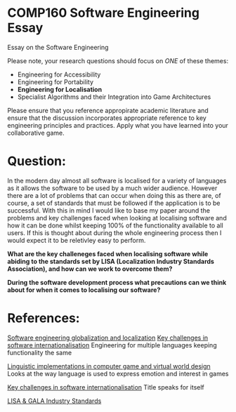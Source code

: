 # COMP160 Software Engineering Essay
Essay on the Software Engineering

Please note, your research questions should focus on *ONE* of these themes:

* Engineering for Accessibility
* Engineering for Portability
* __Engineering for Localisation__
* Specialist Algorithms and their Integration into Game Architectures

Please ensure that you reference appropirate academic literature and ensure that the discussion incorporates appropriate reference to key engineering principles and practices. Apply what you have learned into your collaborative game.


# Question: 
In the modern day almost all software is localised for a variety of languages as it allows the software to be used by a much wider audience. However there are a lot of problems that can occur when doing this as there are, of course, a set of standards that must be followed if the application is to be successful. With this in mind I would like to base my paper around the problems and key challenges faced when looking at localising software and how it can be done whilst keeping 100% of the functionality available to all users. If this is thought about during the whole engineering process then I would expect it to be reletivley easy to perform.

__What are the key challeneges faced when localising software while abiding to the standards set by LISA (Localization Industry Standards Association), and how can we work to overcome them?__

__During the software development process what precautions can we think about for when it comes to localising our software?__

# References:

[Software engineering globalization and localization](http://ieeexplore.ieee.org.ezproxy.falmouth.ac.uk/document/142155/)
[Key challenges in software internationalisation](http://dl.acm.org.ezproxy.falmouth.ac.uk/citation.cfm?id=976469&CFID=727982352&CFTOKEN=92133112)
Engineering for multiple languages keeping functionality the same

[Linguistic implementations in computer game and virtual world design](http://ieeexplore.ieee.org.ezproxy.falmouth.ac.uk/document/6934142/)
Looks at the way language is used to express emotion and interest in games

[Key challenges in software internationalisation](http://dl.acm.org.ezproxy.falmouth.ac.uk/citation.cfm?id=976469&CFID=727982352&CFTOKEN=92133112)
Title speaks for itself

[LISA & GALA Industry Standards](https://www.gala-global.org/resources/industry-standards)

